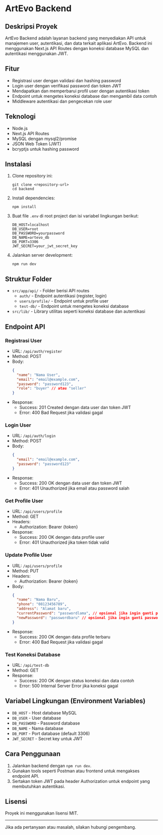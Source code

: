 # ArtEvo Backend

## Deskripsi Proyek
ArtEvo Backend adalah layanan backend yang menyediakan API untuk manajemen user, autentikasi, dan data terkait aplikasi ArtEvo. Backend ini menggunakan Next.js API Routes dengan koneksi database MySQL dan autentikasi menggunakan JWT.

## Fitur
- Registrasi user dengan validasi dan hashing password
- Login user dengan verifikasi password dan token JWT
- Mendapatkan dan memperbarui profil user dengan autentikasi token
- Endpoint untuk mengetes koneksi database dan mengambil data contoh
- Middleware autentikasi dan pengecekan role user

## Teknologi
- Node.js
- Next.js API Routes
- MySQL dengan mysql2/promise
- JSON Web Token (JWT)
- bcryptjs untuk hashing password

## Instalasi

1. Clone repository ini:
   ```
   git clone <repository-url>
   cd backend
   ```

2. Install dependencies:
   ```
   npm install
   ```

3. Buat file `.env` di root project dan isi variabel lingkungan berikut:
   ```
   DB_HOST=localhost
   DB_USER=root
   DB_PASSWORD=yourpassword
   DB_NAME=artevo_db
   DB_PORT=3306
   JWT_SECRET=your_jwt_secret_key
   ```

4. Jalankan server development:
   ```
   npm run dev
   ```

## Struktur Folder

- `src/app/api/` - Folder berisi API routes
  - `auth/` - Endpoint autentikasi (register, login)
  - `users/profile/` - Endpoint untuk profile user
  - `test-db/` - Endpoint untuk mengetes koneksi database
- `src/lib/` - Library utilitas seperti koneksi database dan autentikasi

## Endpoint API

### Registrasi User
- URL: `/api/auth/register`
- Method: POST
- Body:
  ```json
  {
    "name": "Nama User",
    "email": "email@example.com",
    "password": "password123",
    "role": "buyer" // atau "seller"
  }
  ```
- Response:
  - Success: 201 Created dengan data user dan token JWT
  - Error: 400 Bad Request jika validasi gagal

### Login User
- URL: `/api/auth/login`
- Method: POST
- Body:
  ```json
  {
    "email": "email@example.com",
    "password": "password123"
  }
  ```
- Response:
  - Success: 200 OK dengan data user dan token JWT
  - Error: 401 Unauthorized jika email atau password salah

### Get Profile User
- URL: `/api/users/profile`
- Method: GET
- Headers:
  - Authorization: Bearer {token}
- Response:
  - Success: 200 OK dengan data profile user
  - Error: 401 Unauthorized jika token tidak valid

### Update Profile User
- URL: `/api/users/profile`
- Method: PUT
- Headers:
  - Authorization: Bearer {token}
- Body:
  ```json
  {
    "name": "Nama Baru",
    "phone": "08123456789",
    "address": "Alamat baru",
    "currentPassword": "passwordlama", // opsional jika ingin ganti password
    "newPassword": "passwordbaru" // opsional jika ingin ganti password
  }
  ```
- Response:
  - Success: 200 OK dengan data profile terbaru
  - Error: 400 Bad Request jika validasi gagal

### Test Koneksi Database
- URL: `/api/test-db`
- Method: GET
- Response:
  - Success: 200 OK dengan status koneksi dan data contoh
  - Error: 500 Internal Server Error jika koneksi gagal

## Variabel Lingkungan (Environment Variables)
- `DB_HOST` - Host database MySQL
- `DB_USER` - User database
- `DB_PASSWORD` - Password database
- `DB_NAME` - Nama database
- `DB_PORT` - Port database (default 3306)
- `JWT_SECRET` - Secret key untuk JWT

## Cara Penggunaan
1. Jalankan backend dengan `npm run dev`.
2. Gunakan tools seperti Postman atau frontend untuk mengakses endpoint API.
3. Sertakan token JWT pada header Authorization untuk endpoint yang membutuhkan autentikasi.

## Lisensi
Proyek ini menggunakan lisensi MIT.

---

Jika ada pertanyaan atau masalah, silakan hubungi pengembang.
